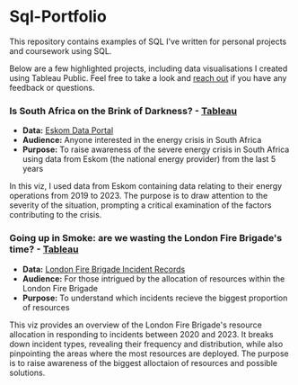 # Sql-Portfolio
This repository contains examples of SQL I've written for personal projects and coursework using SQL.

Below are a few highlighted projects, including data visualisations I created using Tableau Public. Feel free to take a look and [reach out](https://www.linkedin.com/in/katy-b-3a0147282/) if you have any feedback or questions.



### Is South Africa on the Brink of Darkness? - [Tableau](https://public.tableau.com/app/profile/katy.bond/viz/IsSouthAfricaontheBrinkofDarkness/IsSouthAfricaontheBrinkofDarkness3)
- **Data:** [Eskom Data Portal](https://www.eskom.co.za/dataportal/)
- **Audience:** Anyone interested in the energy crisis in South Africa
- **Purpose:** To raise awareness of the severe energy crisis in South Africa using data from Eskom (the national energy provider) from the last 5 years

In this viz, I used data from Eskom containing data relating to their energy operations from 2019 to 2023.  The purpose is to draw attention to the severity of the situation, prompting a critical examination of the factors contributing to the crisis.

### Going up in Smoke: are we wasting the London Fire Brigade's time? - [Tableau](https://public.tableau.com/app/profile/katy.bond/viz/KatyBond-LFBDraft41/GoingupinSmoke)
- **Data:** [London Fire Brigade Incident Records](https://data.london.gov.uk/dataset/london-fire-brigade-incident-records)
- **Audience:** For those intrigued by the allocation of resources within the London Fire Brigade
- **Purpose:** To understand which incidents recieve the biggest proportion of resources

This viz provides an overview of the London Fire Brigade's resource allocation in responding to incidents between 2020 and 2023. It breaks down incident types, revealing their frequency and distribution, while also pinpointing the areas where the most resources are deployed. The purpose is to raise awareness of the biggest alloctaion of resources and possible solutions.



